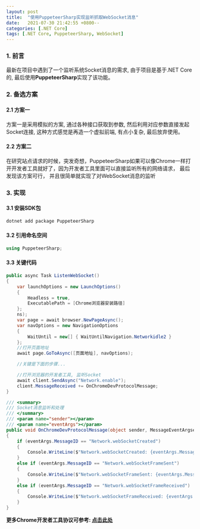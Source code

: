 ```yaml
---
layout: post
title:  "使用PuppeteerSharp实现监听抓取WebSocket消息"
date:   2021-07-30 21:42:55 +0800--
categories: [.NET Core]
tags: [.NET Core, PuppeteerSharp, WebSocket]  
---
```


### 1. 前言
最新在项目中遇到了一个监听系统Socket消息的需求, 由于项目是基于.NET Core的, 最后使用**PuppeteerSharp**实现了该功能。

### 2. 备选方案

#### 2.1 方案一
方案一是采用模拟的方案, 通过各种接口获取到参数, 然后利用对应参数直接发起Socket连接, 这种方式感觉是再造一个虚拟前端, 有点小复杂, 最后放弃使用。

#### 2.2 方案二
在研究站点请求的时候，突发奇想，PuppeteerSharp如果可以像Chrome一样打开开发者工具就好了，因为开发者工具里面可以直接监听所有的网络请求， 最后发现该方案可行， 并且很简单就实现了对WebSocket消息的监听

### 3. 实现

#### 3.1 安装SDK包
   
```csharp
dotnet add package PuppeteerSharp
```

#### 3.2 引用命名空间
   
```csharp
using PuppeteerSharp;
```
#### 3.3 关键代码
   
```csharp
public async Task ListenWebSocket()
{
    var launchOptions = new LaunchOptions()
    {
        Headless = true,
        ExecutablePath = [Chrome浏览器安装路径]
    };
    ns);
    var page = await browser.NewPageAsync();
    var navOptions = new NavigationOptions
    {
        WaitUntil = new[] { WaitUntilNavigation.Networkidle2 }
    };
    //打开页面地址
    await page.GoToAsync([页面地址], navOptions);

    //关键是下面的步骤...

    //打开浏览器的开发者工具, 监听Socket
    await client.SendAsync("Network.enable");
    client.MessageReceived += OnChromeDevProtocolMessage;
}

/// <summary>
/// Socket消息监听和处理
/// </summary>
/// <param name="sender"></param>
/// <param name="eventArgs"></param>
public void OnChromeDevProtocolMessage(object sender, MessageEventArgseventArgs)
{
    if (eventArgs.MessageID == "Network.webSocketCreated")
    {
        Console.WriteLine($"Network.webSocketCreated: {eventArgs.MessageData}");
    }
    else if (eventArgs.MessageID == "Network.webSocketFrameSent")
    {
        Console.WriteLine($"Network.webSocketFrameSent: {eventArgs.MessageData}");
    }
    else if (eventArgs.MessageID == "Network.webSocketFrameReceived")
    {
        Console.WriteLine($"Network.webSocketFrameReceived: {eventArgs.MessageData}");
    }
}

```

**更多Chrome开发者工具协议可参考: [点击此处](https://chromedevtools.github.io/devtools-protocol/tot/Network/)**

